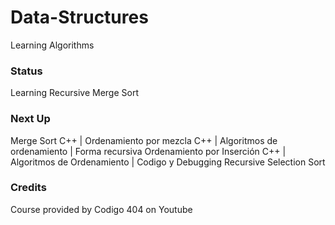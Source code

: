 # Data-Structures

Learning Algorithms

### Status 

Learning Recursive Merge Sort

### Next Up

Merge Sort C++ | Ordenamiento por mezcla C++ | Algoritmos de ordenamiento | Forma recursiva
Ordenamiento por Inserción C++ | Algoritmos de Ordenamiento | Codigo y Debugging
Recursive Selection Sort

### Credits

Course provided by Codigo 404 on Youtube